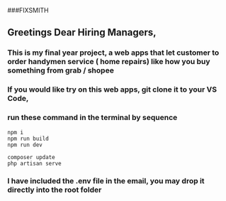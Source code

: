 ###FIXSMITH
## Greetings Dear Hiring Managers,
### This is my final year project, a web apps that let customer to order handymen service ( home repairs) like how you buy something from grab / shopee

### If you would like try on this web apps, git clone it to your VS Code,
### run these command in the terminal by sequence
```
npm i
npm run build
npm run dev

composer update
php artisan serve
```
### I have included the .env file in the email, you may drop it directly into the root folder